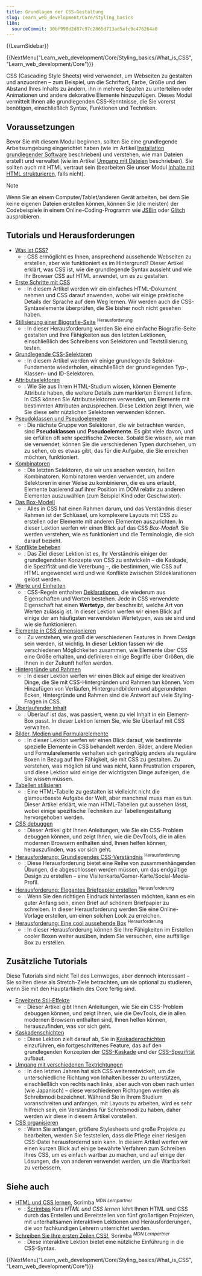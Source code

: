 ```yaml
---
title: Grundlagen der CSS-Gestaltung
slug: Learn_web_development/Core/Styling_basics
l10n:
  sourceCommit: 30bf998d2d87c97c2865d713ad5afc9c476264a0
---
```


{{LearnSidebar}}

{{NextMenu("Learn_web_development/Core/Styling_basics/What_is_CSS", "Learn_web_development/Core")}}

CSS (Cascading Style Sheets) wird verwendet, um Webseiten zu gestalten und anzuordnen – zum Beispiel, um die Schriftart, Farbe, Größe und den Abstand Ihres Inhalts zu ändern, ihn in mehrere Spalten zu unterteilen oder Animationen und andere dekorative Elemente hinzuzufügen. Dieses Modul vermittelt Ihnen alle grundlegenden CSS-Kenntnisse, die Sie vorerst benötigen, einschließlich Syntax, Funktionen und Techniken.

## Voraussetzungen

Bevor Sie mit diesem Modul beginnen, sollten Sie eine grundlegende Arbeitsumgebung eingerichtet haben (wie im Artikel [Installation grundlegender Software](/de/docs/Learn_web_development/Getting_started/Environment_setup/Installing_software) beschrieben) und verstehen, wie man Dateien erstellt und verwaltet (wie im Artikel [Umgang mit Dateien](/de/docs/Learn_web_development/Getting_started/Environment_setup/Dealing_with_files) beschrieben). Sie sollten auch mit HTML vertraut sein (bearbeiten Sie unser Modul [Inhalte mit HTML strukturieren](/de/docs/Learn_web_development/Core/Structuring_content), falls nicht).

> [!NOTE]
> Wenn Sie an einem Computer/Tablet/anderen Gerät arbeiten, bei dem Sie keine eigenen Dateien erstellen können, können Sie (die meisten) der Codebeispiele in einem Online-Coding-Programm wie [JSBin](https://jsbin.com/) oder [Glitch](https://glitch.com/) ausprobieren.

## Tutorials und Herausforderungen

- [Was ist CSS?](/de/docs/Learn_web_development/Core/Styling_basics/What_is_CSS)
  - : CSS ermöglicht es Ihnen, ansprechend aussehende Webseiten zu erstellen, aber wie funktioniert es im Hintergrund? Dieser Artikel erklärt, was CSS ist, wie die grundlegende Syntax aussieht und wie Ihr Browser CSS auf HTML anwendet, um es zu gestalten.
- [Erste Schritte mit CSS](/de/docs/Learn_web_development/Core/Styling_basics/Getting_started)
  - : In diesem Artikel werden wir ein einfaches HTML-Dokument nehmen und CSS darauf anwenden, wobei wir einige praktische Details der Sprache auf dem Weg lernen. Wir werden auch die CSS-Syntaxelemente überprüfen, die Sie bisher noch nicht gesehen haben.
- [Stilisierung einer Biografie-Seite](/de/docs/Learn_web_development/Core/Styling_basics/Styling_a_bio_page) <sup>Herausforderung</sup>
  - : In dieser Herausforderung werden Sie eine einfache Biografie-Seite gestalten und Ihre Fähigkeiten aus den letzten Lektionen, einschließlich des Schreibens von Selektoren und Textstilisierung, testen.
- [Grundlegende CSS-Selektoren](/de/docs/Learn_web_development/Core/Styling_basics/Basic_selectors)
  - : In diesem Artikel werden wir einige grundlegende Selektor-Fundamente wiederholen, einschließlich der grundlegenden Typ-, Klassen- und ID-Selektoren.
- [Attributselektoren](/de/docs/Learn_web_development/Core/Styling_basics/Attribute_selectors)
  - : Wie Sie aus Ihrem HTML-Studium wissen, können Elemente Attribute haben, die weitere Details zum markierten Element liefern. In CSS können Sie Attributselektoren verwenden, um Elemente mit bestimmten Attributen anzusprechen. Diese Lektion zeigt Ihnen, wie Sie diese sehr nützlichen Selektoren verwenden können.
- [Pseudoklassen und Pseudoelemente](/de/docs/Learn_web_development/Core/Styling_basics/Pseudo_classes_and_elements)
  - : Die nächste Gruppe von Selektoren, die wir betrachten werden, sind **Pseudoklassen** und **Pseudoelemente**. Es gibt viele davon, und sie erfüllen oft sehr spezifische Zwecke. Sobald Sie wissen, wie man sie verwendet, können Sie die verschiedenen Typen durchsehen, um zu sehen, ob es etwas gibt, das für die Aufgabe, die Sie erreichen möchten, funktioniert.
- [Kombinatoren](/de/docs/Learn_web_development/Core/Styling_basics/Combinators)
  - : Die letzten Selektoren, die wir uns ansehen werden, heißen Kombinatoren. Kombinatoren werden verwendet, um andere Selektoren in einer Weise zu kombinieren, die es uns erlaubt, Elemente basierend auf ihrer Position im DOM relativ zu anderen Elementen auszuwählen (zum Beispiel Kind oder Geschwister).
- [Das Box-Modell](/de/docs/Learn_web_development/Core/Styling_basics/Box_model)
  - : Alles in CSS hat einen Rahmen darum, und das Verständnis dieser Rahmen ist der Schlüssel, um komplexere Layouts mit CSS zu erstellen oder Elemente mit anderen Elementen auszurichten. In dieser Lektion werfen wir einen Blick auf das CSS _Box-Modell_. Sie werden verstehen, wie es funktioniert und die Terminologie, die sich darauf bezieht.
- [Konflikte beheben](/de/docs/Learn_web_development/Core/Styling_basics/Handling_conflicts)
  - : Das Ziel dieser Lektion ist es, Ihr Verständnis einiger der grundlegendsten Konzepte von CSS zu entwickeln – die Kaskade, die Spezifität und die Vererbung –, die bestimmen, wie CSS auf HTML angewendet wird und wie Konflikte zwischen Stildeklarationen gelöst werden.
- [Werte und Einheiten](/de/docs/Learn_web_development/Core/Styling_basics/Values_and_units)
  - : CSS-Regeln enthalten [Deklarationen](/de/docs/Web/CSS/CSS_syntax/Syntax#css_declarations), die wiederum aus Eigenschaften und Werten bestehen. Jede in CSS verwendete Eigenschaft hat einen **Wertetyp**, der beschreibt, welche Art von Werten zulässig ist. In dieser Lektion werfen wir einen Blick auf einige der am häufigsten verwendeten Wertetypen, was sie sind und wie sie funktionieren.
- [Elemente in CSS dimensionieren](/de/docs/Learn_web_development/Core/Styling_basics/Sizing)
  - : Zu verstehen, wie groß die verschiedenen Features in Ihrem Design sein werden, ist wichtig. In dieser Lektion fassen wir die verschiedenen Möglichkeiten zusammen, wie Elemente über CSS eine Größe erhalten, und definieren einige Begriffe über Größen, die Ihnen in der Zukunft helfen werden.
- [Hintergründe und Rahmen](/de/docs/Learn_web_development/Core/Styling_basics/Backgrounds_and_borders)
  - : In dieser Lektion werfen wir einen Blick auf einige der kreativen Dinge, die Sie mit CSS-Hintergründen und Rahmen tun können. Vom Hinzufügen von Verläufen, Hintergrundbildern und abgerundeten Ecken, Hintergründe und Rahmen sind die Antwort auf viele Styling-Fragen in CSS.
- [Überlaufender Inhalt](/de/docs/Learn_web_development/Core/Styling_basics/Overflow)
  - : Überlauf ist das, was passiert, wenn zu viel Inhalt in ein Element-Box passt. In dieser Lektion lernen Sie, wie Sie Überlauf mit CSS verwalten.
- [Bilder, Medien und Formularelemente](/de/docs/Learn_web_development/Core/Styling_basics/Images_media_forms)
  - : In dieser Lektion werfen wir einen Blick darauf, wie bestimmte spezielle Elemente in CSS behandelt werden. Bilder, andere Medien und Formularelemente verhalten sich geringfügig anders als reguläre Boxen in Bezug auf Ihre Fähigkeit, sie mit CSS zu gestalten. Zu verstehen, was möglich ist und was nicht, kann Frustration ersparen, und diese Lektion wird einige der wichtigsten Dinge aufzeigen, die Sie wissen müssen.
- [Tabellen stilisieren](/de/docs/Learn_web_development/Core/Styling_basics/Tables)
  - : Eine HTML-Tabelle zu gestalten ist vielleicht nicht die glamouröseste Aufgabe der Welt, aber manchmal muss man es tun. Dieser Artikel erklärt, wie man HTML-Tabellen gut aussehen lässt, wobei einige spezifische Techniken zur Tabellengestaltung hervorgehoben werden.
- [CSS debuggen](/de/docs/Learn_web_development/Core/Styling_basics/Debugging_CSS)
  - : Dieser Artikel gibt Ihnen Anleitungen, wie Sie ein CSS-Problem debuggen können, und zeigt Ihnen, wie die DevTools, die in allen modernen Browsern enthalten sind, Ihnen helfen können, herauszufinden, was vor sich geht.
- [Herausforderung: Grundlegendes CSS-Verständnis](/de/docs/Learn_web_development/Core/Styling_basics/Fundamental_CSS_comprehension) <sup>Herausforderung</sup>
  - : Diese Herausforderung bietet eine Reihe von zusammenhängenden Übungen, die abgeschlossen werden müssen, um das endgültige Design zu erstellen – eine Visitenkarte/Gamer-Karte/Social-Media-Profil.
- [Herausforderung: Elegantes Briefpapier erstellen](/de/docs/Learn_web_development/Core/Styling_basics/Fancy_letterheaded_paper) <sup>Herausforderung</sup>
  - : Wenn Sie den richtigen Eindruck hinterlassen möchten, kann es ein guter Anfang sein, einen Brief auf schönem Briefpapier zu schreiben. In dieser Herausforderung werden Sie eine Online-Vorlage erstellen, um einen solchen Look zu erreichen.
- [Herausforderung: Eine cool aussehende Box](/de/docs/Learn_web_development/Core/Styling_basics/Cool-looking_box) <sup>Herausforderung</sup>
  - : In dieser Herausforderung können Sie Ihre Fähigkeiten im Erstellen cooler Boxen weiter ausüben, indem Sie versuchen, eine auffällige Box zu erstellen.

## Zusätzliche Tutorials

Diese Tutorials sind nicht Teil des Lernweges, aber dennoch interessant – Sie sollten diese als Stretch-Ziele betrachten, um sie optional zu studieren, wenn Sie mit den Hauptartikeln des Core fertig sind.

- [Erweiterte Stil-Effekte](/de/docs/Learn_web_development/Core/Styling_basics/Advanced_styling_effects)
  - : Dieser Artikel gibt Ihnen Anleitungen, wie Sie ein CSS-Problem debuggen können, und zeigt Ihnen, wie die DevTools, die in allen modernen Browsern enthalten sind, Ihnen helfen können, herauszufinden, was vor sich geht.
- [Kaskadenschichten](/de/docs/Learn_web_development/Core/Styling_basics/Cascade_layers)
  - : Diese Lektion zielt darauf ab, Sie in [Kaskadenschichten](/de/docs/Web/CSS/@layer) einzuführen, ein fortgeschrittenes Feature, das auf den grundlegenden Konzepten der [CSS-Kaskade](/de/docs/Web/CSS/CSS_cascade/Cascade) und der [CSS-Spezifität](/de/docs/Web/CSS/CSS_cascade/Specificity) aufbaut.
- [Umgang mit verschiedenen Textrichtungen](/de/docs/Learn_web_development/Core/Styling_basics/Handling_different_text_directions)
  - : In den letzten Jahren hat sich CSS weiterentwickelt, um die unterschiedliche Richtung von Inhalten besser zu unterstützen, einschließlich von rechts nach links, aber auch von oben nach unten (wie Japanisch) – diese verschiedenen Richtungen werden als Schreibmodi bezeichnet. Während Sie in Ihrem Studium voranschreiten und anfangen, mit Layouts zu arbeiten, wird es sehr hilfreich sein, ein Verständnis für Schreibmodi zu haben, daher werden wir diese in diesem Artikel vorstellen.
- [CSS organisieren](/de/docs/Learn_web_development/Core/Styling_basics/Organizing)
  - : Wenn Sie anfangen, größere Stylesheets und große Projekte zu bearbeiten, werden Sie feststellen, dass die Pflege einer riesigen CSS-Datei herausfordernd sein kann. In diesem Artikel werfen wir einen kurzen Blick auf einige bewährte Verfahren zum Schreiben Ihres CSS, um es einfach wartbar zu machen, und auf einige der Lösungen, die von anderen verwendet werden, um die Wartbarkeit zu verbessern.

## Siehe auch

- [HTML und CSS lernen](https://scrimba.com/learn-html-and-css-c0p?via=mdn), Scrimba <sup>_MDN Lernpartner_</sup>
  - : [Scrimbas](https://scrimba.com/?via=mdn) Kurs _HTML und CSS lernen_ lehrt Ihnen HTML und CSS durch das Erstellen und Bereitstellen von fünf großartigen Projekten, mit unterhaltsamen interaktiven Lektionen und Herausforderungen, die von fachkundigen Lehrern unterrichtet werden.
- [Schreiben Sie Ihre ersten Zeilen CSS!](https://scrimba.com/the-frontend-developer-career-path-c0j/~015?via=mdn), Scrimba <sup>_MDN Lernpartner_</sup>
  - : Diese interaktive Lektion bietet eine nützliche Einführung in die CSS-Syntax.

{{NextMenu("Learn_web_development/Core/Styling_basics/What_is_CSS", "Learn_web_development/Core")}}
